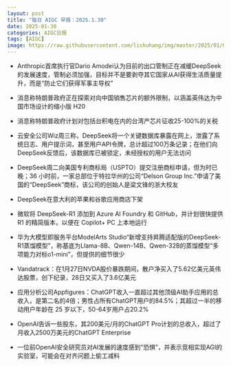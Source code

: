 ```yaml
---
layout: post
title: "每日 AIGC 早报：2025.1.30"
date: 2025-01-30
categories: AIGC日报
tags: [AIGC]
image: https://raw.githubusercontent.com/lishuhang/img/master/2025/01/0130-d.jpg
---
```


  - Anthropic首席执行官Dario Amodei认为目前的出口管制正在减缓DeepSeek的发展速度，管制必须加强，目标并不是要剥夺其它国家从AI获得生活质量提升，而是“防止它们获得军事主导权”

  - 消息称特朗普政府正在探索对向中国销售芯片的额外限制，以涵盖英伟达为中国市场设计的缩小版 H20

  - 消息称特朗普政府计划对包括台积电在内的台湾产芯片征收25-100%的关税

  - 云安全公司Wiz周三称，DeepSeek将一个关键数据库暴露在网上，泄露了系统日志、用户提示词，甚至用户API令牌，总计超过100万条记录；在他们向DeepSeek反馈后，该数据库已被锁定，未经授权的用户无法访问

  - DeepSeek周二向美国专利商标局（USPTO）提交注册商标申请，但为时已晚；36 小时前，一家总部位于特拉华州的公司“Delson Group Inc.”申请了美国的“DeepSeek”商标，该公司的创始人是梁文锋的浙大校友

  - DeepSeek在意大利的苹果和谷歌应用商店下架

  - 微软将 DeepSeek-R1 添加到 Azure AI Foundry 和 GitHub，并计划很快提供 R1 的精简版本，以便在 Copilot+ PC 上本地运行

  - 华为大模型即服务平台ModelArts Studio“新增支持昇腾适配版的DeepSeek-R1蒸馏模型”，称基底为Llama-8B、Qwen-14B、Qwen-32B的蒸馏模型“多项能力对标o1-mini”，但提供的细节很少

  - Vandatrack：在1月27日NVDA股价暴跌期间，散户净买入了5.62亿美元英伟达股票，创下纪录，28日又买入了3.6亿美元

  - 应用分析公司Appfigures：ChatGPT收入一直超过其他顶级AI助手应用的总收入，是第二名的4倍；男性占所有ChatGPT用户的84.5%；其超过一半的移动用户年龄在 25 岁以下，50-64岁用户占20.2%

  - OpenAI告诉一些股东，其200美元/月的ChatGPT Pro计划的总收入，超过了月收入2500万美元的ChatGPT Enterprise

  - 一位前OpenAI安全研究员对AI发展的速度感到“恐惧”，并表示竞相实现AGI的实验室，可能会在对齐问题上偷工减料